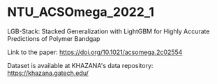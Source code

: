 # NTU_ACSOmega_2022_1

LGB-Stack: Stacked Generalization with LightGBM for Highly Accurate Predictions of Polymer Bandgap

Link to the paper: https://doi.org/10.1021/acsomega.2c02554

Dataset is available at KHAZANA's data repository: https://khazana.gatech.edu/
